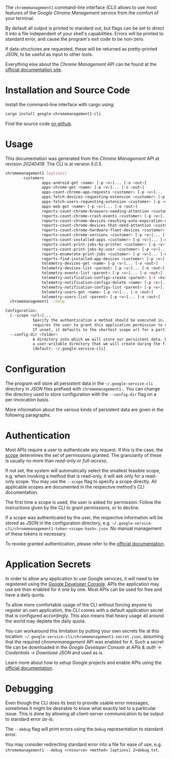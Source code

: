 <!---
DO NOT EDIT !
This file was generated automatically from 'src/generator/templates/cli/README.md.mako'
DO NOT EDIT !
-->
The `chromemanagement1` command-line interface *(CLI)* allows to use most features of the *Google Chrome Management* service from the comfort of your terminal.

By default all output is printed to standard out, but flags can be set to direct it into a file independent of your shell's
capabilities. Errors will be printed to standard error, and cause the program's exit code to be non-zero.

If data-structures are requested, these will be returned as pretty-printed JSON, to be useful as input to other tools.

Everything else about the *Chrome Management* API can be found at the
[official documentation site](http://developers.google.com/chrome/management/).

# Installation and Source Code

Install the command-line interface with cargo using:

```bash
cargo install google-chromemanagement1-cli
```

Find the source code [on github](https://github.com/Byron/google-apis-rs/tree/main/gen/chromemanagement1-cli).

# Usage

This documentation was generated from the *Chrome Management* API at revision *20240418*. The CLI is at version *5.0.5*.

```bash
chromemanagement1 [options]
        customers
                apps-android-get <name> [-p <v>]... [-o <out>]
                apps-chrome-get <name> [-p <v>]... [-o <out>]
                apps-count-chrome-app-requests <customer> [-p <v>]... [-o <out>]
                apps-fetch-devices-requesting-extension <customer> [-p <v>]... [-o <out>]
                apps-fetch-users-requesting-extension <customer> [-p <v>]... [-o <out>]
                apps-web-get <name> [-p <v>]... [-o <out>]
                reports-count-chrome-browsers-needing-attention <customer> [-p <v>]... [-o <out>]
                reports-count-chrome-crash-events <customer> [-p <v>]... [-o <out>]
                reports-count-chrome-devices-reaching-auto-expiration-date <customer> [-p <v>]... [-o <out>]
                reports-count-chrome-devices-that-need-attention <customer> [-p <v>]... [-o <out>]
                reports-count-chrome-hardware-fleet-devices <customer> [-p <v>]... [-o <out>]
                reports-count-chrome-versions <customer> [-p <v>]... [-o <out>]
                reports-count-installed-apps <customer> [-p <v>]... [-o <out>]
                reports-count-print-jobs-by-printer <customer> [-p <v>]... [-o <out>]
                reports-count-print-jobs-by-user <customer> [-p <v>]... [-o <out>]
                reports-enumerate-print-jobs <customer> [-p <v>]... [-o <out>]
                reports-find-installed-app-devices <customer> [-p <v>]... [-o <out>]
                telemetry-devices-get <name> [-p <v>]... [-o <out>]
                telemetry-devices-list <parent> [-p <v>]... [-o <out>]
                telemetry-events-list <parent> [-p <v>]... [-o <out>]
                telemetry-notification-configs-create <parent> (-r <kv>)... [-p <v>]... [-o <out>]
                telemetry-notification-configs-delete <name> [-p <v>]... [-o <out>]
                telemetry-notification-configs-list <parent> [-p <v>]... [-o <out>]
                telemetry-users-get <name> [-p <v>]... [-o <out>]
                telemetry-users-list <parent> [-p <v>]... [-o <out>]
  chromemanagement1 --help

Configuration:
  [--scope <url>]...
            Specify the authentication a method should be executed in. Each scope
            requires the user to grant this application permission to use it.
            If unset, it defaults to the shortest scope url for a particular method.
  --config-dir <folder>
            A directory into which we will store our persistent data. Defaults to
            a user-writable directory that we will create during the first invocation.
            [default: ~/.google-service-cli]

```

# Configuration

The program will store all persistent data in the `~/.google-service-cli` directory in *JSON* files prefixed with `chromemanagement1-`.  You can change the directory used to store configuration with the `--config-dir` flag on a per-invocation basis.

More information about the various kinds of persistent data are given in the following paragraphs.

# Authentication

Most APIs require a user to authenticate any request. If this is the case, the [scope][scopes] determines the 
set of permissions granted. The granularity of these is usually no more than *read-only* or *full-access*.

If not set, the system will automatically select the smallest feasible scope, e.g. when invoking a
method that is read-only, it will ask only for a read-only scope. 
You may use the `--scope` flag to specify a scope directly. 
All applicable scopes are documented in the respective method's CLI documentation.

The first time a scope is used, the user is asked for permission. Follow the instructions given 
by the CLI to grant permissions, or to decline.

If a scope was authenticated by the user, the respective information will be stored as *JSON* in the configuration
directory, e.g. `~/.google-service-cli/chromemanagement1-token-<scope-hash>.json`. No manual management of these tokens
is necessary.

To revoke granted authentication, please refer to the [official documentation][revoke-access].

# Application Secrets

In order to allow any application to use Google services, it will need to be registered using the 
[Google Developer Console][google-dev-console]. APIs the application may use are then enabled for it
one by one. Most APIs can be used for free and have a daily quota.

To allow more comfortable usage of the CLI without forcing anyone to register an own application, the CLI
comes with a default application secret that is configured accordingly. This also means that heavy usage
all around the world may deplete the daily quota.

You can workaround this limitation by putting your own secrets file at this location: 
`~/.google-service-cli/chromemanagement1-secret.json`, assuming that the required *chromemanagement* API 
was enabled for it. Such a secret file can be downloaded in the *Google Developer Console* at 
*APIs & auth -> Credentials -> Download JSON* and used as is.

Learn more about how to setup Google projects and enable APIs using the [official documentation][google-project-new].


# Debugging

Even though the CLI does its best to provide usable error messages, sometimes it might be desirable to know
what exactly led to a particular issue. This is done by allowing all client-server communication to be 
output to standard error *as-is*.

The `--debug` flag will print errors using the `Debug` representation to standard error.

You may consider redirecting standard error into a file for ease of use, e.g. `chromemanagement1 --debug <resource> <method> [options] 2>debug.txt`.


[scopes]: https://developers.google.com/+/api/oauth#scopes
[revoke-access]: http://webapps.stackexchange.com/a/30849
[google-dev-console]: https://console.developers.google.com/
[google-project-new]: https://developers.google.com/console/help/new/
